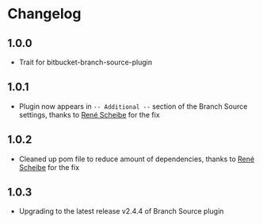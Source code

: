 # Changelog

## 1.0.0

* Trait for bitbucket-branch-source-plugin

## 1.0.1

* Plugin now appears in `-- Additional --` section of the Branch Source settings, thanks to [René Scheibe](https://github.com/darxriggs) for the fix

## 1.0.2

* Cleaned up pom file to reduce amount of dependencies, thanks to [René Scheibe](https://github.com/darxriggs) for the fix

## 1.0.3

* Upgrading to the latest release v2.4.4 of Branch Source plugin

